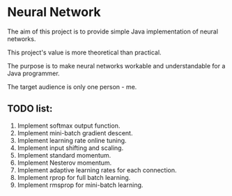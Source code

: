 # Neural Network

The aim of this project is to provide simple Java implementation of neural networks.

This project's value is more theoretical than practical.

The purpose is to make neural networks workable and understandable for a Java programmer.

The target audience is only one person - me.

## TODO list:

1. Implement softmax output function.
2. Implement mini-batch gradient descent.
3. Implement learning rate online tuning.
4. Implement input shifting and scaling.
5. Implement standard momentum.
6. Implement Nesterov momentum.
7. Implement adaptive learning rates for each connection.
8. Implement rprop for full batch learning.
9. Implement rmsprop for mini-batch learning.

